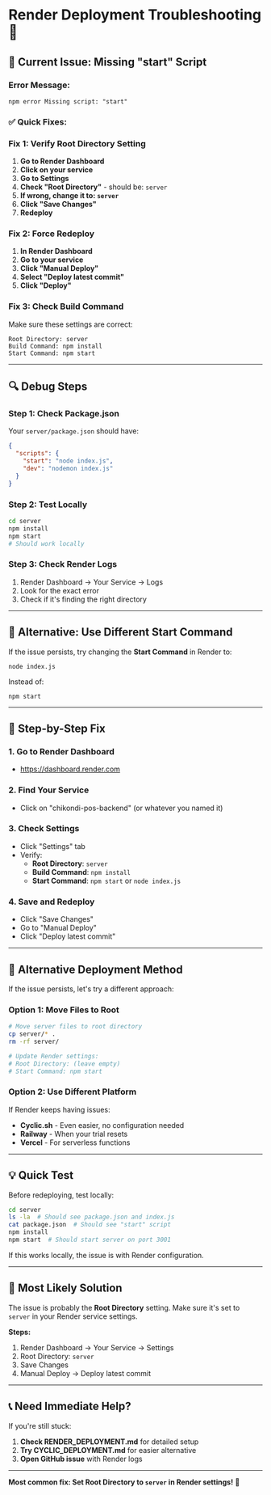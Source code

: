 # Render Deployment Troubleshooting 🔧

## 🚨 Current Issue: Missing "start" Script

### Error Message:
```
npm error Missing script: "start"
```

### ✅ Quick Fixes:

### Fix 1: Verify Root Directory Setting

1. **Go to Render Dashboard**
2. **Click on your service**
3. **Go to Settings**
4. **Check "Root Directory"** - should be: `server`
5. **If wrong, change it to: `server`**
6. **Click "Save Changes"**
7. **Redeploy**

### Fix 2: Force Redeploy

1. **In Render Dashboard**
2. **Go to your service**
3. **Click "Manual Deploy"**
4. **Select "Deploy latest commit"**
5. **Click "Deploy"**

### Fix 3: Check Build Command

Make sure these settings are correct:

```
Root Directory: server
Build Command: npm install
Start Command: npm start
```

---

## 🔍 Debug Steps

### Step 1: Check Package.json

Your `server/package.json` should have:

```json
{
  "scripts": {
    "start": "node index.js",
    "dev": "nodemon index.js"
  }
}
```

### Step 2: Test Locally

```bash
cd server
npm install
npm start
# Should work locally
```

### Step 3: Check Render Logs

1. Render Dashboard → Your Service → Logs
2. Look for the exact error
3. Check if it's finding the right directory

---

## 🚀 Alternative: Use Different Start Command

If the issue persists, try changing the **Start Command** in Render to:

```
node index.js
```

Instead of:
```
npm start
```

---

## 📝 Step-by-Step Fix

### 1. Go to Render Dashboard
- https://dashboard.render.com

### 2. Find Your Service
- Click on "chikondi-pos-backend" (or whatever you named it)

### 3. Check Settings
- Click "Settings" tab
- Verify:
  - **Root Directory**: `server`
  - **Build Command**: `npm install`
  - **Start Command**: `npm start` or `node index.js`

### 4. Save and Redeploy
- Click "Save Changes"
- Go to "Manual Deploy"
- Click "Deploy latest commit"

---

## 🔄 Alternative Deployment Method

If the issue persists, let's try a different approach:

### Option 1: Move Files to Root

```bash
# Move server files to root directory
cp server/* .
rm -rf server/

# Update Render settings:
# Root Directory: (leave empty)
# Start Command: npm start
```

### Option 2: Use Different Platform

If Render keeps having issues:
- **Cyclic.sh** - Even easier, no configuration needed
- **Railway** - When your trial resets
- **Vercel** - For serverless functions

---

## 💡 Quick Test

Before redeploying, test locally:

```bash
cd server
ls -la  # Should see package.json and index.js
cat package.json  # Should see "start" script
npm install
npm start  # Should start server on port 3001
```

If this works locally, the issue is with Render configuration.

---

## 🎯 Most Likely Solution

The issue is probably the **Root Directory** setting. Make sure it's set to `server` in your Render service settings.

**Steps:**
1. Render Dashboard → Your Service → Settings
2. Root Directory: `server`
3. Save Changes
4. Manual Deploy → Deploy latest commit

---

## 📞 Need Immediate Help?

If you're still stuck:

1. **Check RENDER_DEPLOYMENT.md** for detailed setup
2. **Try CYCLIC_DEPLOYMENT.md** for easier alternative
3. **Open GitHub issue** with Render logs

---

**Most common fix: Set Root Directory to `server` in Render settings!** 🎯